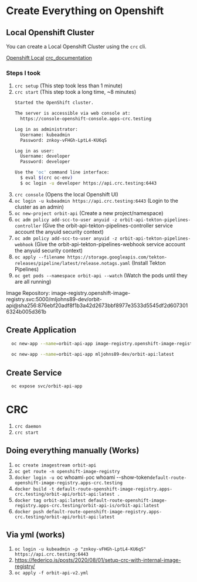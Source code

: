 # Create Everything on Openshift

## Local Openshift Cluster

You can create a Local Openshift Cluster using the `crc` cli.

[Openshift Local](https://console.redhat.com/openshift/create/local)
[crc_documentation](https://access.redhat.com/documentation/en-us/red_hat_openshift_local/2.18/html/getting_started_guide/installation_gsg)

### Steps I took
1. `crc setup`  (This step took less than 1 minute)
2. `crc start`  (This step took a long time, ~8 minutes)
    ```bash
    Started the OpenShift cluster.
    
    The server is accessible via web console at:
      https://console-openshift-console.apps-crc.testing
    
    Log in as administrator:
      Username: kubeadmin
      Password: znkoy-vFHGh-LptL4-KU6qS
    
    Log in as user:
      Username: developer
      Password: developer
    
    Use the 'oc' command line interface:
      $ eval $(crc oc-env)
      $ oc login -u developer https://api.crc.testing:6443
    ```
3. `crc console` (Opens the local Openshift UI)
4. `oc login -u kubeadmin https://api.crc.testing:6443` (Login to the cluster as an admin)
5. `oc new-project orbit-api` (Create a new project/namespace)
6. `oc adm policy add-scc-to-user anyuid -z orbit-api-tekton-pipelines-controller` (Give the orbit-api-tekton-pipelines-controller service account the anyuid security context)
7. `oc adm policy add-scc-to-user anyuid -z orbit-api-tekton-pipelines-webhook` (Give the orbit-api-tekton-pipelines-webhook service account the anyuid security context)
8. `oc apply --filename https://storage.googleapis.com/tekton-releases/pipeline/latest/release.notags.yaml` (Install Tekton Pipelines)
9. `oc get pods --namespace orbit-api --watch` (Watch the pods until they are all running)


Image Repository:
image-registry.openshift-image-registry.svc:5000/mljohns89-dev/orbit-api@sha256:876ebf20adf8f1b3a42d2673bbf8977e3533d5545df2d6073016324b005d361b


## Create Application

```bash
  oc new-app --name=orbit-api-app image-registry.openshift-image-registry.svc:5000/mljohns89-dev/orbit-api:latest
  
  oc new-app --name=orbit-api-app mljohns89-dev/orbit-api:latest
```

## Create Service

```bash
  oc expose svc/orbit-api-app
```

# CRC
1. `crc daemon`
2. `crc start`


## Doing everything manually (Works)
1. `oc create imagestream orbit-api`
2. `oc get route -n openshift-image-registry`
3. `docker login -u `oc whoami` -p `oc whoami --show-token` default-route-openshift-image-registry.apps-crc.testing `
4. `docker build -t default-route-openshift-image-registry.apps-crc.testing/orbit-api/orbit-api:latest .`
5. `docker tag orbit-api:latest default-route-openshift-image-registry.apps-crc.testing/orbit-api-is/orbit-api:latest`
6. `docker push default-route-openshift-image-registry.apps-crc.testing/orbit-api/orbit-api:latest`

## Via yml (works)
1. `oc login -u kubeadmin -p "znkoy-vFHGh-LptL4-KU6qS" https://api.crc.testing:6443`
2. https://federico.is/posts/2020/08/01/setup-crc-with-internal-image-registry/
3. `oc apply -f orbit-api-v2.yml`
